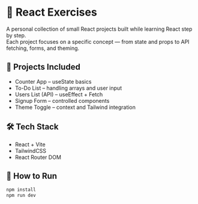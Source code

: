 # 🌟 React Exercises

A personal collection of small React projects built while learning React step by step.  
Each project focuses on a specific concept — from state and props to API fetching, forms, and theming.

## 🧠 Projects Included
- Counter App – useState basics
- To-Do List – handling arrays and user input
- Users List (API) – useEffect + Fetch
- Signup Form – controlled components
- Theme Toggle – context and Tailwind integration

## 🛠️ Tech Stack
- React + Vite
- TailwindCSS
- React Router DOM

## 🚀 How to Run
```bash
npm install
npm run dev
